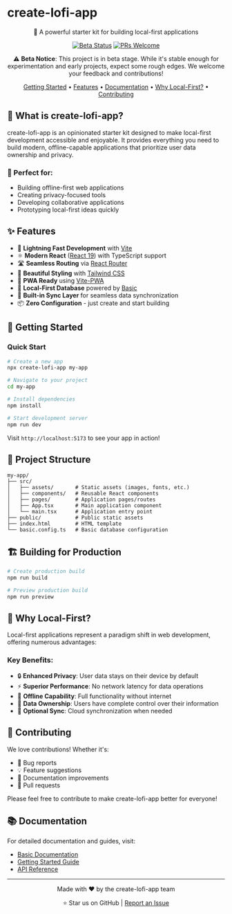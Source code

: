 # create-lofi-app

<div align="center">

🚀 A powerful starter kit for building local-first applications

[![Beta Status](https://img.shields.io/badge/status-beta-yellow.svg)](https://github.com/yourusername/create-lofi-app)
[![PRs Welcome](https://img.shields.io/badge/PRs-welcome-brightgreen.svg)](https://github.com/basicdb/create-lofi-app/pulls)

⚠️ **Beta Notice**: This project is in beta stage. While it's stable enough for experimentation and early projects, expect some rough edges. We welcome your feedback and contributions!

[Getting Started](#getting-started) •
[Features](#features) •
[Documentation](#documentation) •
[Why Local-First?](#why-local-first) •
[Contributing](#contributing)

</div>

## 🌟 What is create-lofi-app?

create-lofi-app is an opinionated starter kit designed to make local-first development accessible and enjoyable. It provides everything you need to build modern, offline-capable applications that prioritize user data ownership and privacy.

### 🎯 Perfect for:
- Building offline-first web applications
- Creating privacy-focused tools
- Developing collaborative applications
- Prototyping local-first ideas quickly

## ✨ Features

- 🚀 **Lightning Fast Development** with [Vite](https://vitejs.dev/)
- ⚛️ **Modern React** ([React 19](https://react.dev/)) with TypeScript support
- 🛣️ **Seamless Routing** via [React Router](https://reactrouter.com/)
- 💅 **Beautiful Styling** with [Tailwind CSS](https://tailwindcss.com/)
- 📱 **PWA Ready** using [Vite-PWA](https://vite-pwa-org.netlify.app/guide/)
- 💾 **Local-First Database** powered by [Basic](https://docs.basic.tech)
- 🔄 **Built-in Sync Layer** for seamless data synchronization
- 📦 **Zero Configuration** - just create and start building

## 🚀 Getting Started

### Quick Start

```bash
# Create a new app
npx create-lofi-app my-app

# Navigate to your project
cd my-app

# Install dependencies
npm install

# Start development server
npm run dev
```

Visit `http://localhost:5173` to see your app in action!

## 📁 Project Structure

```
my-app/
├── src/
│   ├── assets/       # Static assets (images, fonts, etc.)
│   ├── components/   # Reusable React components
│   ├── pages/        # Application pages/routes
│   ├── App.tsx       # Main application component
│   └── main.tsx      # Application entry point
├── public/           # Public static assets
├── index.html        # HTML template
└── basic.config.ts   # Basic database configuration
```

## 🏗️ Building for Production

```bash
# Create production build
npm run build

# Preview production build
npm run preview
```

## 🤔 Why Local-First?

Local-first applications represent a paradigm shift in web development, offering numerous advantages:

### Key Benefits:
- 🔒 **Enhanced Privacy**: User data stays on their device by default
- ⚡ **Superior Performance**: No network latency for data operations
- 📴 **Offline Capability**: Full functionality without internet
- 🤝 **Data Ownership**: Users have complete control over their information
- 🔄 **Optional Sync**: Cloud synchronization when needed

## 🤝 Contributing

We love contributions! Whether it's:
- 🐛 Bug reports
- 💡 Feature suggestions
- 📝 Documentation improvements
- 🔧 Pull requests

Please feel free to contribute to make create-lofi-app better for everyone!

## 📚 Documentation

For detailed documentation and guides, visit:
- [Basic Documentation](https://docs.basic.tech)
- [Getting Started Guide](https://docs.basic.tech/getting-started)
- [API Reference](https://docs.basic.tech/api)

---

<div align="center">

Made with ❤️ by the create-lofi-app team

⭐ Star us on GitHub | [Report an Issue](https://github.com/basicdb/create-lofi-app/issues)

</div>



